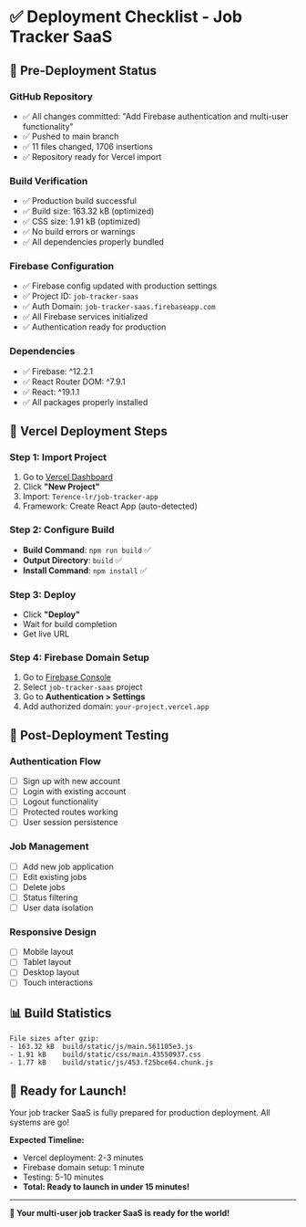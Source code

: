 # ✅ Deployment Checklist - Job Tracker SaaS

## 🎯 **Pre-Deployment Status**

### **GitHub Repository**
- ✅ All changes committed: "Add Firebase authentication and multi-user functionality"
- ✅ Pushed to main branch
- ✅ 11 files changed, 1706 insertions
- ✅ Repository ready for Vercel import

### **Build Verification**
- ✅ Production build successful
- ✅ Build size: 163.32 kB (optimized)
- ✅ CSS size: 1.91 kB (optimized)
- ✅ No build errors or warnings
- ✅ All dependencies properly bundled

### **Firebase Configuration**
- ✅ Firebase config updated with production settings
- ✅ Project ID: `job-tracker-saas`
- ✅ Auth Domain: `job-tracker-saas.firebaseapp.com`
- ✅ All Firebase services initialized
- ✅ Authentication ready for production

### **Dependencies**
- ✅ Firebase: ^12.2.1
- ✅ React Router DOM: ^7.9.1
- ✅ React: ^19.1.1
- ✅ All packages properly installed

## 🚀 **Vercel Deployment Steps**

### **Step 1: Import Project**
1. Go to [Vercel Dashboard](https://vercel.com/dashboard)
2. Click **"New Project"**
3. Import: `Terence-lr/job-tracker-app`
4. Framework: Create React App (auto-detected)

### **Step 2: Configure Build**
- **Build Command**: `npm run build` ✅
- **Output Directory**: `build` ✅
- **Install Command**: `npm install` ✅

### **Step 3: Deploy**
- Click **"Deploy"**
- Wait for build completion
- Get live URL

### **Step 4: Firebase Domain Setup**
1. Go to [Firebase Console](https://console.firebase.google.com/)
2. Select `job-tracker-saas` project
3. Go to **Authentication > Settings**
4. Add authorized domain: `your-project.vercel.app`

## 🧪 **Post-Deployment Testing**

### **Authentication Flow**
- [ ] Sign up with new account
- [ ] Login with existing account
- [ ] Logout functionality
- [ ] Protected routes working
- [ ] User session persistence

### **Job Management**
- [ ] Add new job application
- [ ] Edit existing jobs
- [ ] Delete jobs
- [ ] Status filtering
- [ ] User data isolation

### **Responsive Design**
- [ ] Mobile layout
- [ ] Tablet layout
- [ ] Desktop layout
- [ ] Touch interactions

## 📊 **Build Statistics**

```
File sizes after gzip:
- 163.32 kB  build/static/js/main.561105e3.js
- 1.91 kB    build/static/css/main.43550937.css
- 1.77 kB    build/static/js/453.f25bce64.chunk.js
```

## 🎉 **Ready for Launch!**

Your job tracker SaaS is fully prepared for production deployment. All systems are go!

**Expected Timeline:**
- Vercel deployment: 2-3 minutes
- Firebase domain setup: 1 minute
- Testing: 5-10 minutes
- **Total: Ready to launch in under 15 minutes!**

---

**🚀 Your multi-user job tracker SaaS is ready for the world!**
